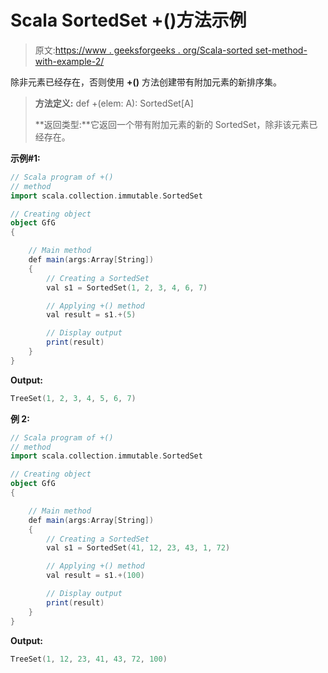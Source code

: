 # Scala SortedSet +()方法示例

> 原文:[https://www . geeksforgeeks . org/Scala-sorted set-method-with-example-2/](https://www.geeksforgeeks.org/scala-sortedset-method-with-example-2/)

除非元素已经存在，否则使用 **+()** 方法创建带有附加元素的新排序集。

> **方法定义:** def +(elem: A): SortedSet[A]
> 
> **返回类型:**它返回一个带有附加元素的新的 SortedSet，除非该元素已经存在。

**示例#1:**

```scala
// Scala program of +() 
// method 
import scala.collection.immutable.SortedSet 

// Creating object 
object GfG 
{ 

    // Main method 
    def main(args:Array[String]) 
    { 
        // Creating a SortedSet 
        val s1 = SortedSet(1, 2, 3, 4, 6, 7) 

        // Applying +() method 
        val result = s1.+(5)

        // Display output
        print(result)    
    } 
} 
```

**Output:**

```scala
TreeSet(1, 2, 3, 4, 5, 6, 7)

```

**例 2:**

```scala
// Scala program of +() 
// method 
import scala.collection.immutable.SortedSet 

// Creating object 
object GfG 
{ 

    // Main method 
    def main(args:Array[String]) 
    { 
        // Creating a SortedSet 
        val s1 = SortedSet(41, 12, 23, 43, 1, 72) 

        // Applying +() method 
        val result = s1.+(100)

        // Display output
        print(result)    
    } 
} 
```

**Output:**

```scala
TreeSet(1, 12, 23, 41, 43, 72, 100)

```